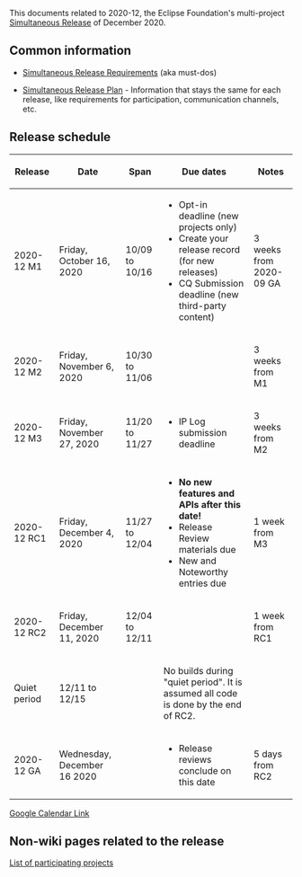 This documents related to 2020-12, the Eclipse Foundation's
multi-project [Simultaneous Release](../Simultaneous_Release.md) of
December 2020.

## Common information

-   [Simultaneous Release
    Requirements](Simultaneous_Release_Requirements.md)
    (aka must-dos)

<!-- -->

-   [Simultaneous Release
    Plan](Simultaneous_Release_Plan.md) - Information
    that stays the same for each release, like requirements for
    participation, communication channels, etc.

## Release schedule

<table>
<thead>
<tr class="header">
<th><p>Release</p></th>
<th><p>Date</p></th>
<th><p>Span</p></th>
<th><p>Due dates</p></th>
<th><p>Notes</p></th>
</tr>
</thead>
<tbody>
<tr class="odd">
<td><p>2020-12 M1</p></td>
<td><p>Friday, October 16, 2020</p></td>
<td><p>10/09 to 10/16</p></td>
<td><ul>
<li>Opt-in deadline (new projects only)</li>
<li>Create your release record (for new releases)</li>
<li>CQ Submission deadline (new third-party content)</li>
</ul></td>
<td><p>3 weeks from 2020-09 GA</p></td>
</tr>
<tr class="even">
<td><p>2020-12 M2</p></td>
<td><p>Friday, November 6, 2020</p></td>
<td><p>10/30 to 11/06</p></td>
<td></td>
<td><p>3 weeks from M1</p></td>
</tr>
<tr class="odd">
<td><p>2020-12 M3</p></td>
<td><p>Friday, November 27, 2020</p></td>
<td><p>11/20 to 11/27</p></td>
<td><ul>
<li>IP Log submission deadline</li>
</ul></td>
<td><p>3 weeks from M2</p></td>
</tr>
<tr class="even">
<td><p>2020-12 RC1</p></td>
<td><p>Friday, December 4, 2020</p></td>
<td><p>11/27 to 12/04</p></td>
<td><ul>
<li><strong>No new features and APIs after this date!</strong></li>
<li>Release Review materials due</li>
<li>New and Noteworthy entries due</li>
</ul></td>
<td><p>1 week from M3</p></td>
</tr>
<tr class="odd">
<td><p>2020-12 RC2</p></td>
<td><p>Friday, December 11, 2020</p></td>
<td><p>12/04 to 12/11</p></td>
<td></td>
<td><p>1 week from RC1</p></td>
</tr>
<tr class="even">
<td><p>Quiet period</p></td>
<td><p>12/11 to 12/15</p></td>
<td></td>
<td><p>No builds during "quiet period". It is assumed all code is done
by the end of RC2.</p></td>
<td></td>
</tr>
<tr class="odd">
<td><p>2020-12 GA</p></td>
<td><p>Wednesday, December 16 2020</p></td>
<td></td>
<td><ul>
<li>Release reviews conclude on this date</li>
</ul></td>
<td><p>5 days from RC2</p></td>
</tr>
</tbody>
</table>

<!-- googlecalendar width="600" height="400" title="Planning Council Calendar">gchs7nm4nvpm837469ddj9tjlk@group.calendar.google.com&dates=20201201%2F20201231</googlecalendar -->
[Google Calendar Link](https://calendar.google.com/calendar/embed?src=gchs7nm4nvpm837469ddj9tjlk@group.calendar.google.com&dates=20201201%2F20201231&hl=en&mode=AGENDA)

## Non-wiki pages related to the release

[List of participating
projects](http://www.eclipse.org/projects/releases/releases.php?release=2020-12)

